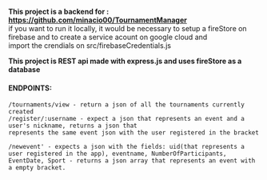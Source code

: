 **This project is a backend for : https://github.com/minacio00/TournamentManager**  
if you want to run it locally, it would be necessary to setup a fireStore on  
firebase and to create a service acount on google cloud and  
import the crendials on src/firebaseCredentials.js 

**This project is REST api made with express.js and uses fireStore as a database**
#### ENDPOINTS:
    /tournaments/view - return a json of all the tournaments currently created
    /register/:username - expect a json that represents an event and a user's nickname, returns a json that
    represents the same event json with the user registered in the bracket

    /newevent' - expects a json with the fields: uid(that represents a user registered in the app), eventname, NumberOfParticipants, EventDate, Sport - returns a json array that represents an event with a empty bracket.

